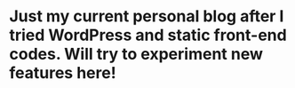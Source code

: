 Just my current personal blog after I tried WordPress and static front-end codes. Will try to experiment new features here!
===
